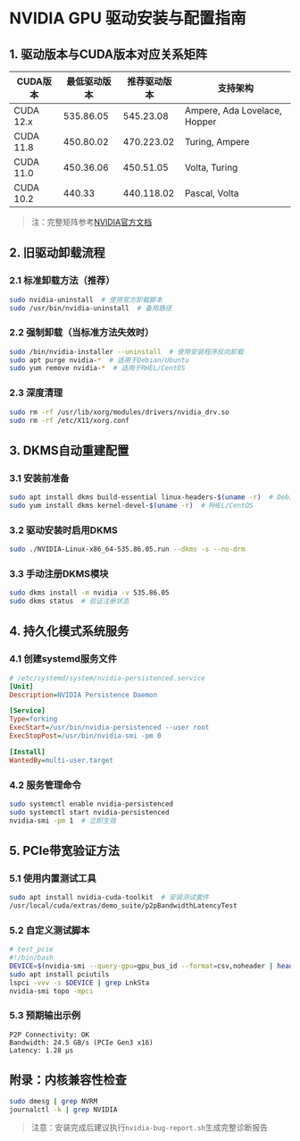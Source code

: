 # NVIDIA GPU 驱动安装与配置指南

## 1. 驱动版本与CUDA版本对应关系矩阵

| CUDA版本  | 最低驱动版本 | 推荐驱动版本 | 支持架构                   |
|-----------|--------------|--------------|----------------------------|
| CUDA 12.x | 535.86.05    | 545.23.08    | Ampere, Ada Lovelace, Hopper |
| CUDA 11.8 | 450.80.02    | 470.223.02   | Turing, Ampere              |
| CUDA 11.0 | 450.36.06    | 450.51.05    | Volta, Turing               |
| CUDA 10.2 | 440.33        | 440.118.02   | Pascal, Volta               |

> 注：完整矩阵参考[NVIDIA官方文档](https://docs.nvidia.com/cuda/cuda-toolkit-release-notes/index.html)

## 2. 旧驱动卸载流程

### 2.1 标准卸载方法（推荐）
```bash
sudo nvidia-uninstall  # 使用官方卸载脚本
sudo /usr/bin/nvidia-uninstall  # 备用路径
```

### 2.2 强制卸载（当标准方法失效时）
```bash
sudo /bin/nvidia-installer --uninstall  # 使用安装程序反向卸载
sudo apt purge nvidia-*  # 适用于Debian/Ubuntu
sudo yum remove nvidia-*  # 适用于RHEL/CentOS
```

### 2.3 深度清理
```bash
sudo rm -rf /usr/lib/xorg/modules/drivers/nvidia_drv.so
sudo rm -rf /etc/X11/xorg.conf
```

## 3. DKMS自动重建配置

### 3.1 安装前准备
```bash
sudo apt install dkms build-essential linux-headers-$(uname -r)  # Debian/Ubuntu
sudo yum install dkms kernel-devel-$(uname -r)  # RHEL/CentOS
```

### 3.2 驱动安装时启用DKMS
```bash
sudo ./NVIDIA-Linux-x86_64-535.86.05.run --dkms -s --no-drm
```

### 3.3 手动注册DKMS模块
```bash
sudo dkms install -m nvidia -v 535.86.05
sudo dkms status  # 验证注册状态
```

## 4. 持久化模式系统服务

### 4.1 创建systemd服务文件
```ini
# /etc/systemd/system/nvidia-persistenced.service
[Unit]
Description=NVIDIA Persistence Daemon

[Service]
Type=forking
ExecStart=/usr/bin/nvidia-persistenced --user root
ExecStopPost=/usr/bin/nvidia-smi -pm 0

[Install]
WantedBy=multi-user.target
```

### 4.2 服务管理命令
```bash
sudo systemctl enable nvidia-persistenced
sudo systemctl start nvidia-persistenced
nvidia-smi -pm 1  # 立即生效
```

## 5. PCIe带宽验证方法

### 5.1 使用内置测试工具
```bash
sudo apt install nvidia-cuda-toolkit  # 安装测试套件
/usr/local/cuda/extras/demo_suite/p2pBandwidthLatencyTest
```

### 5.2 自定义测试脚本
```bash
# test_pcie
#!/bin/bash
DEVICE=$(nvidia-smi --query-gpu=gpu_bus_id --format=csv,noheader | head -n1)
sudo apt install pciutils
lspci -vvv -s $DEVICE | grep LnkSta
nvidia-smi topo -mpci
```

### 5.3 预期输出示例
```
P2P Connectivity: OK
Bandwidth: 24.5 GB/s (PCIe Gen3 x16)
Latency: 1.28 μs
```

## 附录：内核兼容性检查
```bash
sudo dmesg | grep NVRM
journalctl -k | grep NVIDIA
```

> 注意：安装完成后建议执行`nvidia-bug-report.sh`生成完整诊断报告
